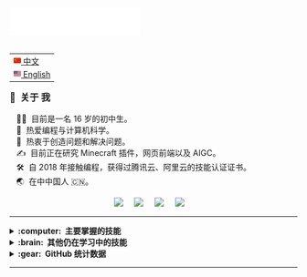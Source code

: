 <img src="images/svg/header_cn.svg"></img>

<table align="right">
 <tr><td><a href="README.md"><img src="images/cn-flag.png" height="13"> 中文</a></td></tr>
 <tr><td><a href="README_en.md"><img src="images/en-flag.png" height="13"> English</a></td></tr>
</table>

### :space_invader: &nbsp;关于 我

&nbsp;&nbsp;&nbsp;:technologist: &nbsp;目前是一名 16 岁的初中生。 \
&nbsp;&nbsp;&nbsp;:seedling: &nbsp;热爱编程与计算机科学。\
&nbsp;&nbsp;&nbsp;:heartbeat: &nbsp;热衷于创造问题和解决问题。\
&nbsp;&nbsp;&nbsp;:writing_hand: &nbsp;目前正在研究 Minecraft 插件，网页前端以及 AIGC。\
&nbsp;&nbsp;&nbsp;:hammer_and_wrench: &nbsp;自 2018 年接触编程，获得过腾讯云、阿里云的技能认证证书。\
&nbsp;&nbsp;&nbsp;:earth_asia: &nbsp;在中中国人 :cn:。

<p align="center">
  <a href="mailto:admin@yaosiqian.cn?subject=Hi%20谦谦"><img src="https://img.shields.io/badge/mail-%23D14836.svg?&style=for-the-badge&logo=maildotru&logoColor=white" /></a>&nbsp;&nbsp;&nbsp;&nbsp;
  <a href="https://www.yaosiqian.cn"><img src="https://img.shields.io/badge/website-%23FF7000.svg?&style=for-the-badge&logo=microsoftedge&logoColor=white" /></a>&nbsp;&nbsp;&nbsp;&nbsp;
  <a href="http://wpa.qq.com/msgrd?v=3&uin=2229561981&site=qq&menu=yes"><img src="https://img.shields.io/badge/tencent%20qq-%231DA1F2.svg?&style=for-the-badge&logo=tencentqq&logoColor=white" /></a>&nbsp;&nbsp;&nbsp;&nbsp;
  <a href="https://space.bilibili.com/32539465"><img src="https://img.shields.io/badge/bilibili-%2300AEEC.svg?&style=for-the-badge&logo=bilibili&logoColor=white" /></a>&nbsp;&nbsp;&nbsp;&nbsp;
</p>

<hr/>

<details>
  <summary><b>:computer: &nbsp;主要掌握的技能</b></summary>
  <br/>

![HTML5](https://img.shields.io/badge/HTML5-E34F26.svg?&style=flat&logo=html5&logoColor=white)&nbsp;
![CSS3](https://img.shields.io/badge/CSS3-%231572B6.svg?&style=flat&logo=css3&logoColor=white)&nbsp;
![JavaScript](https://img.shields.io/badge/JAVASCRIPT-323330.svg?&style=flat&logo=javascript&logoColor=%23F7DF1E)&nbsp;\
![Git](https://img.shields.io/badge/GIT-%23F05033.svg?&style=flat&logo=git&logoColor=white)&nbsp;
![GitHub](https://img.shields.io/badge/GITHUB-%23121011.svg?&style=flat&logo=github&logoColor=white)&nbsp;
![GitLab](https://img.shields.io/badge/GITLAB-%23181717.svg?&style=flat&logo=gitlab&logoColor=white)&nbsp;
![Docker](https://img.shields.io/badge/DOCKER-2496ED.svg?&style=flat&logo=docker&logoColor=white)&nbsp;\
![MySQL](https://img.shields.io/badge/MARIADB-4479A1.svg?&style=flat&logo=mariadb&logoColor=white)
![SQLite](https://img.shields.io/badge/SQLITE-003B57.svg?&style=flat&logo=sqlite&logoColor=white)\
![Maven](https://img.shields.io/badge/MAVEN-C71A36.svg?&style=flat&logo=apache-maven)&nbsp;
![Gradle](https://img.shields.io/badge/GRADLE-02303A.svg?&style=flat&logo=gradle)&nbsp;\
![LINUX](https://img.shields.io/badge/LINUX-FCC624?style=flat-square&logo=linux&logoColor=black)
![VSCode](https://img.shields.io/badge/VSCODE-007ACC.svg?&style=flat&logo=visual-studio-code)&nbsp;
![IntelliJ](https://img.shields.io/badge/INTELLIJ-000000.svg?&style=flat&logo=intellij-idea)&nbsp;\

</details>


<details>
  <summary><b>:brain: &nbsp;其他仍在学习中的技能</b></summary>
  <br/>

![Kotlin](https://img.shields.io/badge/KOTLIN-0095D5.svg?&style=flat&logo=kotlin&logoColor=white)&nbsp;
![Java](https://img.shields.io/badge/JAVA-007396.svg?&style=flat&logo=java&logoColor=white)&nbsp;
![Firebase](https://img.shields.io/badge/FIREBASE-FFCA28.svg?&style=flat&logo=firebase&logoColor=black)&nbsp;
![NestJS](https://img.shields.io/badge/NESTJS-E0234E.svg?&style=flat&logo=nestjs&logoColor=white)&nbsp;
![NodeJS](https://img.shields.io/badge/NODEJS-339933.svg?&style=flat&logo=node.js&logoColor=white)&nbsp;\
![Redis](https://img.shields.io/badge/REDIS-DC382D.svg?&style=flat&logo=redis&logoColor=white)&nbsp;
![Nginx](https://img.shields.io/badge/NGINX-269539.svg?&style=flat&logo=nginx&logoColor=white)&nbsp;
![TypeScript](https://img.shields.io/badge/TYPESCRIPT-%23007ACC.svg?&style=flat&logo=typescript&logoColor=white)&nbsp;
![GRPC](https://img.shields.io/badge/GRPC-4285F4.svg?&style=flat&logo=google&logoColor=white)&nbsp;
![Kafka](https://img.shields.io/badge/APACHA%20KAFKA-231F20.svg?&style=flat&logo=apache-kafka&logoColor=white)&nbsp;\
![Kubernetes](https://img.shields.io/badge/KUBERNETES-326CE5.svg?&style=flat&logo=kubernetes&logoColor=white)&nbsp;
![Puppet](https://img.shields.io/badge/PUPPET-FFAE1A.svg?&style=flat&logo=puppet&logoColor=black)&nbsp;
![GithubActions](https://img.shields.io/badge/GITHUB%20ACTIONS-2088FF.svg?&style=flat&logo=github-actions&logoColor=white)&nbsp;\
![GCP](https://img.shields.io/badge/GOOGLE%20CLOUD%20PLATAFORM-4285F4.svg?&style=flat&logo=google-cloud&logoColor=white)&nbsp;
![AWS](https://img.shields.io/badge/AMAZON%20AWS-232F3E.svg?&style=flat&logo=amazon-aws&logoColor=white)&nbsp;
![Oracle](https://img.shields.io/badge/ORACLE-F80000.svg?&style=flat&logo=oracle&logoColor=white)&nbsp;\
![MongoDB](https://img.shields.io/badge/MONGODB-47A248.svg?&style=flat&logo=mongodb&logoColor=white)&nbsp;
![Python](https://img.shields.io/badge/PYTHON-3776AB.svg?&style=flat&logo=python&logoColor=white)&nbsp;\
![Cpp](https://img.shields.io/badge/C++-00599C.svg?&style=flat&logo=c%2B%2B&logoColor=white)&nbsp;
![JSP](https://img.shields.io/badge/JSP-323330.svg?&style=flat&logo=eclipse&logoColor=white)&nbsp;
![SASS](https://img.shields.io/badge/SASS-CC6699.svg?&style=flat&logo=sass&logoColor=white)&nbsp;
![PHP](https://img.shields.io/badge/PHP-777BB4.svg?&style=flat&logo=php&logoColor=white)&nbsp;\
![PHOTOSHOP](https://img.shields.io/badge/PHOTOSHOP-31A8FF.svg?&style=flat&logo=adobe-photoshop&logoColor=white)&nbsp;
![XD](https://img.shields.io/badge/XD-FFC0CB.svg?&style=flat&logo=adobe-xd&logoColor=black)&nbsp;
![ILLUSTRATOR](https://img.shields.io/badge/ILLUSTRATOR-FFAE1A.svg?&style=flat&logo=adobe-illustrator&logoColor=black)&nbsp;

</details>

<details>
  <summary><b>:gear: &nbsp;GitHub 统计数据</b></summary>
  <br/>
    <p align="center">
        <img height="137px" src="https://github-readme-streak-stats.herokuapp.com/?user=YaoSiQian&hide_border=true&theme=nightowl" />
    </p>
    <p align="center">
        <img height="137px" src="https://github-readme-stats.vercel.app/api?username=YaoSiQian&hide_title=true&hide_border=true&show_icons=true&include_all_commits=true&count_private=true&line_height=21&theme=nightowl" /> <img height="137px" src="https://github-readme-stats.vercel.app/api/top-langs/?username=YaoSiQian&hide=html&hide_title=true&hide_border=true&layout=compact&langs_count=8&theme=nightowl" />
    </p>
</details>

<hr/>

<!-- <p align="right">
<img src="https://komarev.com/ghpvc/?username=YaoSiQian&style=plastic&label=Views"><img>
<img src="https://badges.pufler.dev/visits/YaoSiQian/YaoSiQian?color=black&logo=github" />
</p> -->

